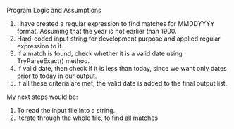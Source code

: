 Program Logic and Assumptions
1. I have created a regular expression to find matches for MMDDYYYY format. Assuming that the year is not earlier than 1900.
2. Hard-coded input string for development purpose and applied regular expression to it.
3. If a match is found, check whether it is a valid date using TryParseExact() method.
4. If  valid date, then check if it is less than today, since we want only dates prior to today in our output.
5. If all these criteria are met, the valid date is added to the final output list.

My next steps would be:
1. To read the input file into a string.
2. Iterate through the whole file, to find all matches

